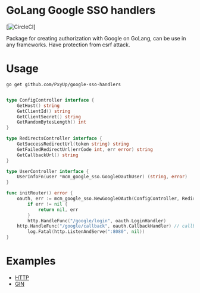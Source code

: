 # GoLang Google SSO handlers

[![CircleCI](https://circleci.com/gh/PxyUp/google-sso-handlers/tree/master.svg?style=svg)]

Package for creating authorization with Google on GoLang, can be use in any frameworks.
Have protection from csrf attack.

# Usage

`go get github.com/PxyUp/google-sso-handlers`

```go

type ConfigController interface {
	GetHost() string
	GetClientId() string
	GetClientSecret() string
	GetRandomBytesLength() int
}

type RedirectsController interface {
	GetSuccessRedirectUrl(token string) string
	GetFailedRedirectUrl(errCode int, err error) string
	GetCallbackUrl() string
}

type UserController interface {
	UserInfoFn(user *mcm_google_sso.GoogleOauthUser) (string, error)
}

func initRouter() error {
	oauth, err := mcm_google_sso.NewGoogleOAuth(ConfigController, RedirectsController, UserController).GetGoogleAuthHandler()
    	if err != nil {
    		return nil, err
    	}
        http.HandleFunc("/google/login", oauth.LoginHandler)
	http.HandleFunc("/google/callback", oauth.CallbackHandler) // callback url from redirects
        log.Fatal(http.ListenAndServe(":8080", nil))
}

```


# Examples
- [HTTP](https://github.com/PxyUp/google-sso-handlers/examples/http/main.go)
- [GIN](https://github.com/PxyUp/google-sso-handlers/examples/gin/main.go)